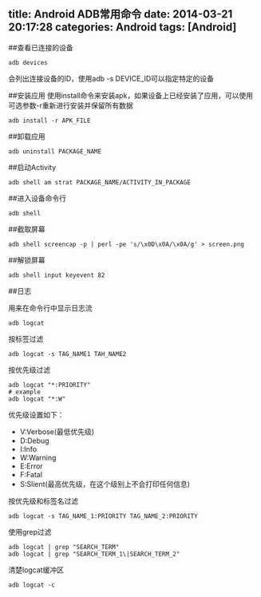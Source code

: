 title: Android ADB常用命令
date: 2014-03-21 20:17:28
categories: Android
tags: [Android]
---
##查看已连接的设备
```
adb devices
```
会列出连接设备的ID，使用adb -s DEVICE_ID可以指定特定的设备

##安装应用
使用install命令来安装apk，如果设备上已经安装了应用，可以使用可选参数-r重新进行安装并保留所有数据
```
adb install -r APK_FILE
```

##卸载应用
```
adb uninstall PACKAGE_NAME
```

##启动Activity

```
adb shell am strat PACKAGE_NAME/ACTIVITY_IN_PACKAGE
```

##进入设备命令行
```
adb shell
```

##截取屏幕
```
adb shell screencap -p | perl -pe 's/\x0D\x0A/\x0A/g' > screen.png
```

##解锁屏幕
```
adb shell input keyevent 82
```

##日志

用来在命令行中显示日志流
```
adb logcat
```

按标签过滤
```
adb logcat -s TAG_NAME1 TAH_NAME2
```

按优先级过滤
```
adb logcat "*:PRIORITY"
# example
adb logcat "*:W"
```
优先级设置如下：
- V:Verbose(最低优先级)
- D:Debug
- I:Info
- W:Warning
- E:Error
- F:Fatal
- S:Slient(最高优先级，在这个级别上不会打印任何信息)

按优先级和标签名过滤
```
adb logcat -s TAG_NAME_1:PRIORITY TAG_NAME_2:PRIORITY
```

使用grep过滤
```
adb logcat | grep "SEARCH_TERM"
adb logcat | grep "SEARCH_TERM_1\|SEARCH_TERM_2"
```

清楚logcat缓冲区
```
adb logcat -c
```
